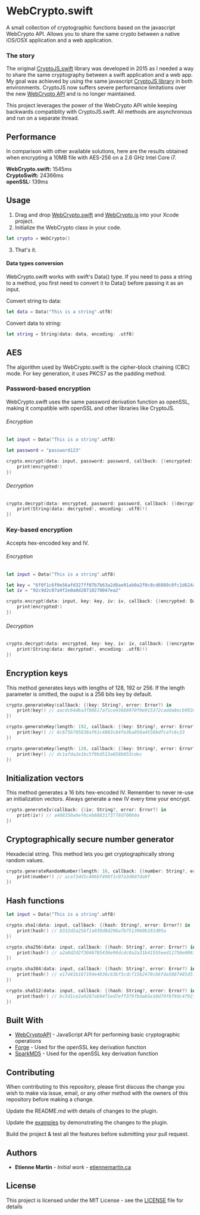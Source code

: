 # WebCrypto.swift

A small collection of cryptographic functions based on the javascript WebCrypto API. Allows you to share the same crypto between a native iOS/OSX application and a web application.

### The story

The original [CryptoJS.swift](https://github.com/etienne-martin/CryptoJS.swift) library was developed in 2015 as I needed a way to share the same cryptography between a swift application and a web app. My goal was achieved by using the same javascript [CryptoJS library](https://github.com/brix/crypto-js) in both environments. CryptoJS now suffers severe performance limitations over the new [WebCrypto API](https://developer.mozilla.org/en-US/docs/Web/API/Web_Crypto_API) and is no longer maintained. 

This project leverages the power of the WebCrypto API while keeping backwards compatiblity with CryptoJS.swift. All methods are asynchronous and run on a separate thread. 

## Performance

In comparison with other available solutions, here are the results obtained when encrypting a 10MB file with AES-256 on a 2.6 GHz Intel Core i7.
 
**WebCrypto.swift:** 1545ms  
**CryptoSwift:**     24366ms  
**openSSL:**         139ms

## Usage 

1. Drag and drop [WebCrypto.swift](http://adawd.cawd) and [WebCrypto.js](http://adawd.cawd) into your Xcode project.  
2. Initialize the WebCrypto class in your code.

```swift
let crypto = WebCrypto()
```

3. That's it.

#### Data types conversion

WebCrypto.swift works with swift's Data() type. If you need to pass a string to a method, you first need to convert it to Data() before passing it as an input. 

Convert string to data:

```swift
let data = Data("This is a string".utf8)
```

Convert data to string:

```swift
let string = String(data: data, encoding: .utf8)
```

## AES

The algorithm used by WebCrypto.swift is the cipher-block chaining (CBC) mode. For key generation, it uses PKCS7 as the padding method.

### Password-based encryption

WebCrypto.swift uses the same password derivation function as openSSL, making it compatible with openSSL and other libraries like CryptoJS.

###### Encryption

```swift
let input = Data("This is a string".utf8)

let password = "password123"

crypto.encrypt(data: input, password: password, callback: {(encrypted: Data?, error: Error?) in
    print(encrypted!)
})
```
###### Decryption

```swift
crypto.decrypt(data: encrypted, password: password, callback: {(decrypted: Data?, error: Error?) in
    print(String(data: decrypted!, encoding: .utf8)!)
})
```
### Key-based encryption

Accepts hex-encoded key and IV.

###### Encryption

```swift
let input = Data("This is a string".utf8)

let key = "6f0f1c6f0e56afd327ff07b7b63a2d8ae91ab0a2f0c8cd6889c0fc1d624ac1b8"
let iv = "92c9d2c07a9f2e0a0d20710270047ea2"

crypto.encrypt(data: input, key: key, iv: iv, callback: {(encrypted: Data?, error: Error?) in
    print(encrypted!)
})
```

###### Decryption

```swift
crypto.decrypt(data: encrypted, key: key, iv: iv, callback: {(encrypted: Data?, error: Error?) in
    print(String(data: decrypted!, encoding: .utf8)!)
})
```

## Encryption keys

This method generates keys with lengths of 128, 192 or 256. If the length parameter is omitted, the ouput is a 256 bits key by default.

```swift
crypto.generateKey(callback: {(key: String?, error: Error?) in
    print(key!) // aacdc64d6a3f88617af1ce43666970f0e915372cadda8ecb992d215b282a8c17
})

crypto.generateKey(length: 192, callback: {(key: String?, error: Error?) in
    print(key!) // 8c675b785838af61c4803c84fe3ba858a4556bdfcafc6c33
})

crypto.generateKey(length: 128, callback: {(key: String?, error: Error?) in
    print(key!) // dc1afda2e1bc5f9bd513a658b853cdec
})
```

## Initialization vectors

This method generates a 16 bits hex-encoded IV. Remember to never re-use an initialization vectors. Always generate a new IV every time your encrypt.

```swift
crypto.generateIv(callback: {(iv: String?, error: Error?) in
    print(iv!) // a408350a6ef6ceb8883173778d700b0a
})
```

## Cryptographically secure number generator

Hexadecial string. This method lets you get cryptographically strong random values.

```swift
crypto.generateRandomNumber(length: 16, callback: {(number: String?, error: Error?) in
    print(number!) // aca73dd1c406bf498f1c07a3d607da9f
})
```

## Hash functions

```swift
let input = Data("This is a string".utf8)

crypto.sha1(data: input, callback: {(hash: String?, error: Error?) in
    print(hash!) // 8332d2a25bf1a039d8d296a7b7513960b191d95a
})

crypto.sha256(data: input, callback: {(hash: String?, error: Error?) in
    print(hash!) // a2a0d2d2f3046785436e99dcdc0a2a31b41555eed11750e0067b177b99b6c435
})

crypto.sha384(data: input, callback: {(hash: String?, error: Error?) in
    print(hash!) // e17d41b167194e4836c63bf3cdcf15b2478cb6fda5887485d5f568c98ed45e3a9bab16e7fe68aa8fe14f683f1144fb3a
})

crypto.sha512(data: input, callback: {(hash: String?, error: Error?) in
    print(hash!) // bc5d1ce2a9287ab94f1ed7eff379fbdab5e10d79f8f9dc4f921a2511f418e84561c8d6f63120cd960ea1f48afe09b3bffe2232bb920cc78a2bc873e05e76b30c
})
```

## Built With

* [WebCryptoAPI](https://www.w3.org/TR/WebCryptoAPI/) - JavaScript API for performing basic cryptographic operations 
* [Forge](https://github.com/digitalbazaar/forge) - Used for the openSSL key derivation function
* [SparkMD5](https://github.com/satazor/js-spark-md5) - Used for the openSSL key derivation function


## Contributing

When contributing to this repository, please first discuss the change you wish to make via issue, email, or any other method with the owners of this repository before making a change.

Update the README.md with details of changes to the plugin.

Update the [examples](https://github.com/etienne-martin/CryptoJS.swift/blob/master/Crypto%20JS/ViewController.swift) by demonstrating the changes to the plugin.

Build the project & test all the features before submitting your pull request.

## Authors

* **Etienne Martin** - *Initial work* - [etiennemartin.ca](http://etiennemartin.ca/)

## License

This project is licensed under the MIT License - see the [LICENSE](https://github.com/etienne-martin/WebCrypto.swift/blob/master/LICENSE) file for details
